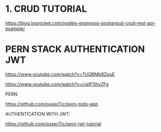 # 1. CRUD TUTORIAL

<https://blog.logrocket.com/nodejs-expressjs-postgresql-crud-rest-api-example/>

# PERN STACK AUTHENTICATION JWT

<https://www.youtube.com/watch?v=7UQBMb8ZpuE>

<https://www.youtube.com/watch?v=cjqfF5hyZFg>

PERN:

<https://github.com/ousecTic/pern-todo-app>

AUTHENTICATION WITH JWT:

<https://github.com/ousecTic/pern-jwt-tutorial>